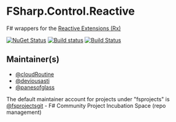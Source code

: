 # FSharp.Control.Reactive

F# wrappers for the [Reactive Extensions (Rx)](http://msdn.microsoft.com/en-us/data/gg577609.aspx)

[![NuGet Status](http://img.shields.io/nuget/v/FSharp.Control.Reactive.svg?style=flat)](https://www.nuget.org/packages/FSharp.Control.Reactive/)
[![Build status](https://ci.appveyor.com/api/projects/status/12euia5l32c7prk7/branch/master)](https://ci.appveyor.com/project/panesofglass/fsharp-control-reactive/branch/master)
[![Build Status](https://travis-ci.org/fsprojects/FSharp.Control.Reactive.svg?branch=master)](https://travis-ci.org/fsprojects/FSharp.Control.Reactive)

## Maintainer(s)

- [@cloudRoutine](https://github.com/cloudRoutine)
- [@deviousasti](https://github.com/deviousasti)
- [@panesofglass](https://github.com/panesofglass)

The default maintainer account for projects under "fsprojects" is [@fsprojectsgit](https://github.com/fsprojectsgit) - F# Community Project Incubation Space (repo management)
